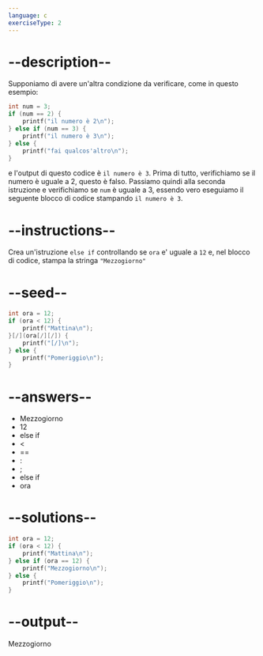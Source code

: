 ```yaml
---
language: c
exerciseType: 2
---
```


# --description--

Supponiamo di avere un'altra condizione da verificare, come in questo esempio:
```c
int num = 3;
if (num == 2) {
	printf("il numero è 2\n");
} else if (num == 3) {
	printf("il numero è 3\n");
} else {
	printf("fai qualcos'altro\n");
}
```
e l'output di questo codice è `il numero è 3`.
Prima di tutto, verifichiamo se il numero è uguale a 2, questo è falso.
Passiamo quindi alla seconda istruzione e verifichiamo se `num` è uguale a 3, essendo vero eseguiamo il seguente blocco di codice stampando `il numero è 3`.

# --instructions--

Crea un'istruzione `else if` controllando se `ora` e' uguale a `12` e, nel blocco di codice, stampa la stringa `"Mezzogiorno"`

# --seed--

```c
int ora = 12;
if (ora < 12) {
    printf("Mattina\n");
}[/](ora[/][/]) {
    printf("[/]\n");
} else {
    printf("Pomeriggio\n");
}
```

# --answers--

- Mezzogiorno
- 12
-  else if 
-  < 
-  == 
- :
- ;
-  else if 
- ora

# --solutions--

```c
int ora = 12;
if (ora < 12) {
    printf("Mattina\n");
} else if (ora == 12) {
    printf("Mezzogiorno\n");
} else {
    printf("Pomeriggio\n");
}
```

# --output--

Mezzogiorno
